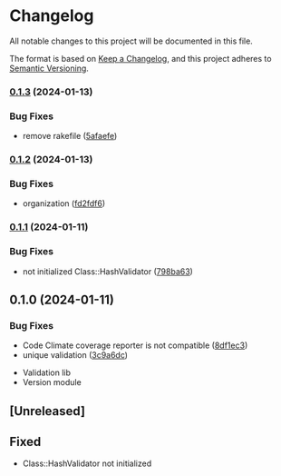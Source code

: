 # Changelog

All notable changes to this project will be documented in this file.

The format is based on [Keep a Changelog](https://keepachangelog.com/en/1.0.0/),
and this project adheres to [Semantic Versioning](https://semver.org/spec/v2.0.0.html).

### [0.1.3](https://www.github.com/flecto-io/hashy-validator/compare/v0.1.2...v0.1.3) (2024-01-13)


### Bug Fixes

* remove rakefile ([5afaefe](https://www.github.com/flecto-io/hashy-validator/commit/5afaefed0d9964558a350f00e3c2765f332fc952))

### [0.1.2](https://www.github.com/flecto-io/hashy-validator/compare/v0.1.1...v0.1.2) (2024-01-13)


### Bug Fixes

* organization ([fd2fdf6](https://www.github.com/flecto-io/hashy-validator/commit/fd2fdf66881e4c3f3c5bb133b83730f89d5c667e))

### [0.1.1](https://www.github.com/flecto-io/hashy-validator/compare/v0.1.0...v0.1.1) (2024-01-11)


### Bug Fixes

* not initialized Class::HashValidator ([798ba63](https://www.github.com/flecto-io/hashy-validator/commit/798ba637885a4c9863351506b10d689a5f1c8a60))

## 0.1.0 (2024-01-11)


### Bug Fixes

* Code Climate coverage reporter is not compatible ([8df1ec3](https://www.github.com/flecto-io/hashy-validator/commit/8df1ec308a940a8f84e01456e1f9d0851c15035b))
* unique validation ([3c9a6dc](https://www.github.com/flecto-io/hashy-validator/commit/3c9a6dcc02d43cfb81103a52b3632d0d51c0329e))
- Validation lib
- Version module

## [Unreleased]

## Fixed

- Class::HashValidator not initialized
